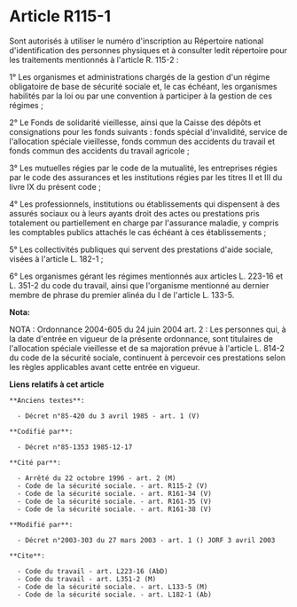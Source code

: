 # Article R115-1

Sont autorisés à utiliser le numéro d'inscription au Répertoire national d'identification des personnes physiques et à
consulter ledit répertoire pour les traitements mentionnés à l'article R. 115-2 :

1° Les organismes et administrations chargés de la gestion d'un régime obligatoire de base de sécurité sociale et, le cas
échéant, les organismes habilités par la loi ou par une convention à participer à la gestion de ces régimes ;

2° Le Fonds de solidarité vieillesse, ainsi que la Caisse des dépôts et consignations pour les fonds suivants : fonds spécial
d'invalidité, service de l'allocation spéciale vieillesse, fonds commun des accidents du travail et fonds commun des
accidents du travail agricole ;

3° Les mutuelles régies par le code de la mutualité, les entreprises régies par le code des assurances et les institutions
régies par les titres II et III du livre IX du présent code ;

4° Les professionnels, institutions ou établissements qui dispensent à des assurés sociaux ou à leurs ayants droit des actes
ou prestations pris totalement ou partiellement en charge par l'assurance maladie, y compris les comptables publics attachés
le cas échéant à ces établissements ;

5° Les collectivités publiques qui servent des prestations d'aide sociale, visées à l'article L. 182-1 ;

6° Les organismes gérant les régimes mentionnés aux articles L. 223-16 et L. 351-2 du code du travail, ainsi que l'organisme
mentionné au dernier membre de phrase du premier alinéa du I de l'article L. 133-5.

**Nota:**

NOTA : Ordonnance 2004-605 du 24 juin 2004 art. 2 : Les personnes qui, à la date d'entrée en vigueur de la présente
ordonnance, sont titulaires de l'allocation spéciale vieillesse et de sa majoration prévue à l'article L. 814-2 du code de la
sécurité sociale, continuent à percevoir ces prestations selon les règles applicables avant cette entrée en vigueur.

**Liens relatifs à cet article**

	**Anciens textes**:

	  - Décret n°85-420 du 3 avril 1985 - art. 1 (V)

	**Codifié par**:

	  - Décret n°85-1353 1985-12-17

	**Cité par**:

	  - Arrêté du 22 octobre 1996 - art. 2 (M)
	  - Code de la sécurité sociale. - art. R115-2 (V)
	  - Code de la sécurité sociale. - art. R161-34 (V)
	  - Code de la sécurité sociale. - art. R161-35 (V)
	  - Code de la sécurité sociale. - art. R161-38 (V)

	**Modifié par**:

	  - Décret n°2003-303 du 27 mars 2003 - art. 1 () JORF 3 avril 2003

	**Cite**:

	  - Code du travail - art. L223-16 (AbD)
	  - Code du travail - art. L351-2 (M)
	  - Code de la sécurité sociale. - art. L133-5 (M)
	  - Code de la sécurité sociale. - art. L182-1 (Ab)
